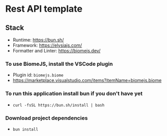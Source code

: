 # Rest API template

## Stack
-   Runtime: https://bun.sh/
-   Framework: https://elysiajs.com/
-   Formatter and Linter: https://biomejs.dev/

### To use BiomeJS, install the VSCode plugin
- Plugin id: ```biomejs.biome```
- https://marketplace.visualstudio.com/items?itemName=biomejs.biome

### To run this application install bun if you don't have yet
-   ``` curl -fsSL https://bun.sh/install | bash ```

### Download project dependencies
-   ``` bun install ```